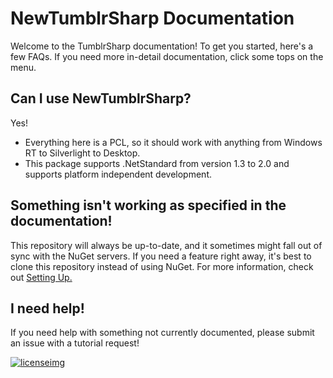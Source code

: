 # NewTumblrSharp Documentation

Welcome to the TumblrSharp documentation!  To get you started, here's a few FAQs.  If you need more in-detail documentation,
click some tops on the menu.

## Can I use NewTumblrSharp?

Yes!  
* Everything here is a PCL, so it should work with anything from Windows RT to Silverlight to Desktop.
* This package supports .NetStandard from version 1.3 to 2.0 and supports platform independent development.

## Something isn't working as specified in the documentation!

This repository will always be up-to-date, and it sometimes might fall out of sync with the NuGet servers.
If you need a feature right away, it's best to clone this repository instead of using NuGet.  For more information, check out
[Setting Up.](/articles/intro.md)

## I need help!

If you need help with something not currently documented, please submit an issue with a tutorial request!

[![licenseimg](http://i.creativecommons.org/l/by-sa/4.0/88x31.png)](http://creativecommon.org/license/by/4.0/) 